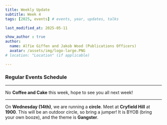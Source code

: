 ```yaml
---
title: Weekly Update
subtitle: Week 4
tags: [2025, events] # events, year, updates, talks

last_modified_at: 2025-05-11

show_author : true
author:
  name: Alfie Giffen and Jakob Wood (Publications Officers)
  avatar: /assets/img/logo-large.PNG
# location: "Location" (if applicable)

---
```


### Regular Events Schedule

---

No **Coffee and Cake** this week, hope to see you all next week!

---

On **Wednesday (14th)**, we are running a **circle**. Meet at **Cryfield Hill** at **1900**. This will be an outdoor circle, so bring a jumper! It is BYOB (bring your own booze), and the theme is **Gangster**.
